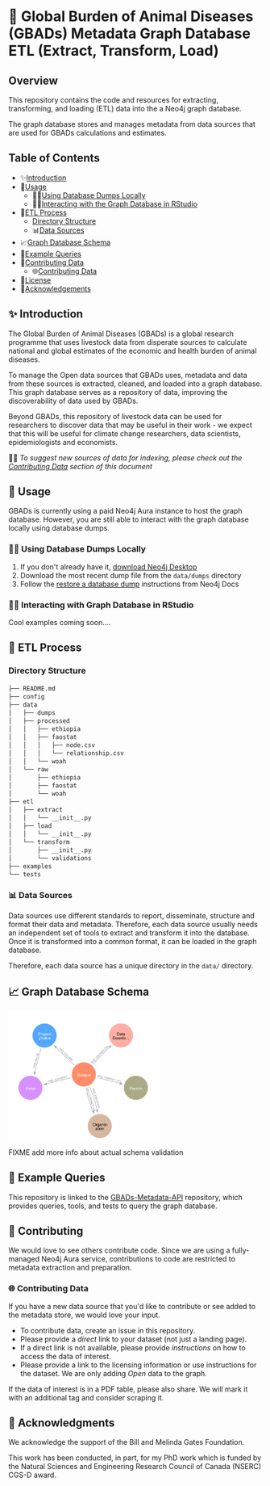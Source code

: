 # 🐄 Global Burden of Animal Diseases (GBADs) Metadata Graph Database ETL (Extract, Transform, Load)

## Overview 

This repository contains the code and resources for extracting, transforming, and loading (ETL) data into the a Neo4j graph database. 

The graph database stores and manages metadata from data sources that are used for GBADs calculations and estimates. 

## Table of Contents 

- ✨[Introduction](#introduction)
- 🚀[Usage](#usage)
    - 👩‍💻[Using Database Dumps Locally](#database-local)
    - 🧙‍♂️[Interacting with the Graph Database in RStudio](#interacting-with-graph-database-in-rstudio)
- 🔄[ETL Process](#etl-process)
    - [Directory Structure](#directory-structure)
    - 📊[Data Sources](#data-sources)
- 📈[Graph Database Schema](#graph-database-schema)
- 🔎[Example Queries](#example-queries)
- 🤝[Contributing Data](#contributing)
    - 🌐[Contributing Data](#contributing-data)
- 🪪[License](#license)
- 🙏[Acknowledgements](#acknowledgements)

## ✨ Introduction

The Global Burden of Animal Diseases (GBADs) is a global research programme that uses livestock data from disperate sources to calculate national and global estimates of the economic and health burden of animal diseases.

To manage the Open data sources that GBADs uses, metadata and data from these sources is extracted, cleaned, and loaded into a graph database. This graph database serves as a repository of data, improving the discoverability of data used by GBADs. 

Beyond GBADs, this repository of livestock data can be used for researchers to discover data that may be useful in their work - we expect that this will be useful for climate change researchers, data scientists, epidemiologists and economists. 

💛🦄 *To suggest new sources of data for indexing, please check out the [Contributing Data](#contributing) section of this document* 

## 🚀 Usage

GBADs is currently using a paid Neo4j Aura instance to host the graph database. However, you are still able to interact with the graph database locally using database dumps.

### 👩‍💻 Using Database Dumps Locally

1. If you don't already have it, [download Neo4j Desktop](https://neo4j.com/download/?utm_source=google&utm_medium=PaidSearch&utm_campaign=GDB&utm_content=AMS-X-SEM-Category-Expansion-Evergreen-Search&utm_term=&gad_source=1&gclid=Cj0KCQiAoeGuBhCBARIsAGfKY7yA_XIMqEkjpnmwFmdLJR68V3VG9MZNZKGd1UYkQfBLlY3NQSYFswMaAg8wEALw_wcB)
2. Download the most recent dump file from the `data/dumps` directory
3. Follow the [restore a database dump](https://neo4j.com/docs/operations-manual/current/backup-restore/restore-dump/) instructions from Neo4j Docs 

### 🧙‍♂️ Interacting with Graph Database in RStudio 

Cool examples coming soon....

## 🔄 ETL Process

### Directory Structure

```
├── README.md
├── config
├── data
│   ├── dumps
│   ├── processed
│   │   ├── ethiopia
│   │   ├── faostat
│   │   │   ├── node.csv
│   │   │   └── relationship.csv
│   │   └── woah
│   └── raw
│       ├── ethiopia
│       ├── faostat
│       └── woah
├── etl
│   ├── extract
│   │   └── __init__.py
│   ├── load
│   │   └── __init__.py
│   └── transform
│       ├── __init__.py
│       └── validations
├── examples
└── tests
```

### 📊 Data Sources

Data sources use different standards to report, disseminate, structure and format their data and metadata. Therefore, each data source usually needs an independent set of tools to extract and transform it into the database. Once it is transformed into a common format, it can be loaded in the graph database.

Therefore, each data source has a unique directory in the `data/` directory.

## 📈 Graph Database Schema 

<img src='graph-db-schema.png' alt='Graph Database Schema' width="300"/>

FIXME add more info about actual schema validation

## 🔎 Example Queries

This repository is linked to the [GBADs-Metadata-API](https://github.com/GBADsInformatics/GBADs-Metadata-API) repository, which provides queries, tools, and tests to query the graph database.

<!-- ## ⚡️ Performance Optimization

The performance optimization strategy: https://neo4j.com/docs/operations-manual/current/performance/

### Batch Size 

### Indexing 

### Cypher Query Optimization -->

## 🤝 Contributing

We would love to see others contribute code. Since we are using a fully-managed Neo4j Aura service, contributions to code are restricted to metadata extraction and preparation. 

### 🌐 Contributing Data

If you have a new data source that you'd like to contribute or see added to the metadata store, we would love your input. 
* To contribute data, create an issue in this repository. 
* Please provide a *direct* link to your dataset (not just a landing page). 
* If a direct link is not available, please provide *instructions* on how to access the data of interest. 
* Please provide a link to the licensing information or use instructions for the dataset. We are only adding *Open* data to the graph.

If the data of interest is in a PDF table, please also share. We will mark it with an additional tag and consider scraping it. 

<!-- ## 🪪 License  -->


<!-- ## Disclaimer

This project is provided "as-is" with no warranties or guarantees. Use it at your own risk. The maintainers and contributors are not responsible for any damages or liabilities related to the use, modification, or distribution of this project. -->

## 🙏 Acknowledgments

We acknowledge the support of the Bill and Melinda Gates Foundation. 

This work has been conducted, in part, for my PhD work which is funded by the Natural Sciences and Engineering Research Council of Canada (NSERC) CGS-D award. 
